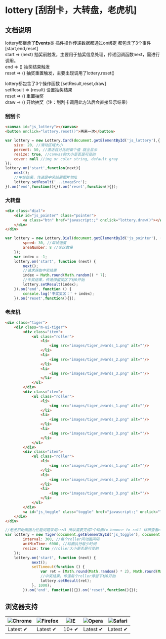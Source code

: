 # lottery [刮刮卡，大转盘，老虎机]

## 文档说明

lottery都继承了**Events**类 插件操作传递数据都通过on绑定 都包含了3个事件[start,end,reset]</br>
start => (next) 抽奖前触发，主要用于抽奖信息处理，传递回调函数next，需进行调用。</br>
end => () 抽奖结束触发</br>
reset => () 抽奖重置触发，主要出现调用了lottery.reset()</br>

lottery都包含了3个操作函数 [setResult,reset,draw]</br>
setResult => (result) 设置抽奖结果</br>
reset => () 重置抽奖</br>
draw => () 开始抽奖（注：刮刮卡调用此方法后会直接显示结果）</br>

### 刮刮卡

```html
<canvas id="js_lottery"></canvas>
<button onclick="lottery.reset()">再来一次</button>
```

```javascript
var lottery = new Lottery.Card(document.getElementById('js_lottery'),{
    size: 20, //滑动区域大小
    percent: 50, //激活百分比到谋个值 就全显示
    resize: true, //canvas的大小是否是可变的
    cover: null //img or color string, default gray
});
lottery.on('start',function(next){
    next();
    //中奖结果，传递是中奖结果图片地址
    lottery.setResult('...imageSrc');
}).on('end',function(){}).on('reset',function(){});
```

### 大转盘

```html
<div class="dial">
    <div id="js_pointer" class="pointer">
        <a class="btn" href="javascript:;" onclick="lottery.draw()"></a>
    </div>
</div>
```

```javascript
var lottery = new Lottery.Dial(document.getElementById('js_pointer'), {
        speed: 30, //每帧速度
        areaNumber: 8 //奖区数量
    });
    var index = -1;
    lottery.on('start', function (next) {
        next();
        //请求获取中奖结果
        index = Math.round(Math.random() * 7);
        //中奖结果，传递停留奖区下标0开始
        lottery.setResult(index);
    }).on('end', function () {
        console.log('中奖奖区：' + index);
    }).on('reset',function(){});
```

### 老虎机

```html
<div class="tiger">
    <div class="m-ui-tiger">
        <div class="item">
            <ul class="roller">
                <li>
                    <img src="images/tiger_awards_1.png" alt=""/>
                </li>
                <li>
                    <img src="images/tiger_awards_2.png" alt=""/>
                </li>
                <li>
                    <img src="images/tiger_awards_3.png" alt=""/>
                </li>
            </ul>
        </div>
        <div class="item">
            <ul class="roller">
                <li>
                    <img src="images/tiger_awards_1.png" alt=""/>
                </li>
                <li>
                    <img src="images/tiger_awards_2.png" alt=""/>
                </li>
                <li>
                    <img src="images/tiger_awards_3.png" alt=""/>
                </li>
            </ul>
        </div>
        <div class="item">
            <ul class="roller">
                <li>
                    <img src="images/tiger_awards_1.png" alt=""/>
                </li>
                <li>
                    <img src="images/tiger_awards_2.png" alt=""/>
                </li>
                <li>
                    <img src="images/tiger_awards_3.png" alt=""/>
                </li>
            </ul>
        </div>
        <a id="js_toggle" class="toggle" href="javascript:;" onclick="lottery.draw()"></a>
    </div>
</div>
```

```javascript
//老虎机动画因为性能问题采用css3 所以需要完成2个动画fx-bounce fx-roll 详细查看examples
var lottery = new Tiger(document.getElementById('js_toggle'), document.querySelectorAll('.roller'), {
        interval: 300, //每个roller间动画间隔
        aniMinTime: 6000, //动画执行最少时间
        resize: true //roller大小是否是可变的
    });
    lottery.on('start', function (next) {
            next();
            setTimeout(function () {
                var ret = [Math.round(Math.random() * 2), Math.round(Math.random() * 2), Math.round(Math.random() * 2)];
                //中奖结果，传递每个roller停留下标0开始
                lottery.setResult(ret);
            }, 1000);
        }).on('end', function(){}).on('reset',function(){});
```


## 浏览器支持

![Chrome](https://raw.github.com/alrra/browser-logos/master/chrome/chrome_48x48.png) | ![Firefox](https://raw.github.com/alrra/browser-logos/master/firefox/firefox_48x48.png) | ![IE](https://raw.github.com/alrra/browser-logos/master/internet-explorer/internet-explorer_48x48.png) | ![Opera](https://raw.github.com/alrra/browser-logos/master/opera/opera_48x48.png) | ![Safari](https://raw.github.com/alrra/browser-logos/master/safari/safari_48x48.png)
--- | --- | --- | --- | --- |
Latest ✔ | Latest ✔ | 10+ ✔ | Latest ✔ | Latest ✔ |
